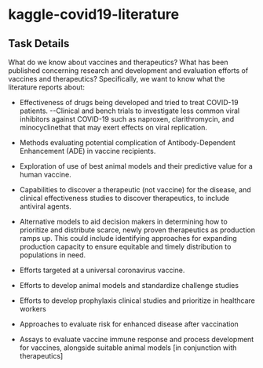 # kaggle-covid19-literature
## Task Details
What do we know about vaccines and therapeutics? What has been published concerning research and development and evaluation efforts of vaccines and therapeutics?
Specifically, we want to know what the literature reports about:

- Effectiveness of drugs being developed and tried to treat COVID-19 patients.
--Clinical and bench trials to investigate less common viral inhibitors against COVID-19 such as naproxen, clarithromycin, and minocyclinethat that may exert effects on viral replication.

- Methods evaluating potential complication of Antibody-Dependent Enhancement (ADE) in vaccine recipients.

- Exploration of use of best animal models and their predictive value for a human vaccine.

- Capabilities to discover a therapeutic (not vaccine) for the disease, and clinical effectiveness studies to discover therapeutics, to include antiviral agents.

- Alternative models to aid decision makers in determining how to prioritize and distribute scarce, newly proven therapeutics as production ramps up. This could include identifying approaches for expanding production capacity to ensure equitable and timely distribution to populations in need.

- Efforts targeted at a universal coronavirus vaccine.
- Efforts to develop animal models and standardize challenge studies

- Efforts to develop prophylaxis clinical studies and prioritize in healthcare workers

- Approaches to evaluate risk for enhanced disease after vaccination

- Assays to evaluate vaccine immune response and process development for vaccines, alongside suitable animal models [in conjunction with therapeutics]
